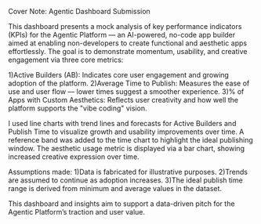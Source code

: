 
Cover Note: Agentic Dashboard Submission

This dashboard presents a mock analysis of key performance indicators (KPIs) for the Agentic Platform — an AI-powered, no-code app builder aimed at enabling non-developers to create functional and aesthetic apps effortlessly. The goal is to demonstrate momentum, usability, and creative engagement via three core metrics:

1)Active Builders (AB): Indicates core user engagement and growing adoption of the platform.
2)Average Time to Publish: Measures the ease of use and user flow — lower times suggest a smoother experience.
3)% of Apps with Custom Aesthetics: Reflects user creativity and how well the platform supports the "vibe coding" vision.

I used line charts with trend lines and forecasts for Active Builders and Publish Time to visualize growth and usability improvements over time. A reference band was added to the time chart to highlight the ideal publishing window. The aesthetic usage metric is displayed via a bar chart, showing increased creative expression over time.

Assumptions made:
1)Data is fabricated for illustrative purposes.
2)Trends are assumed to continue as adoption increases.
3)The ideal publish time range is derived from minimum and average values in the dataset.

This dashboard and insights aim to support a data-driven pitch for the Agentic Platform’s traction and user value.
